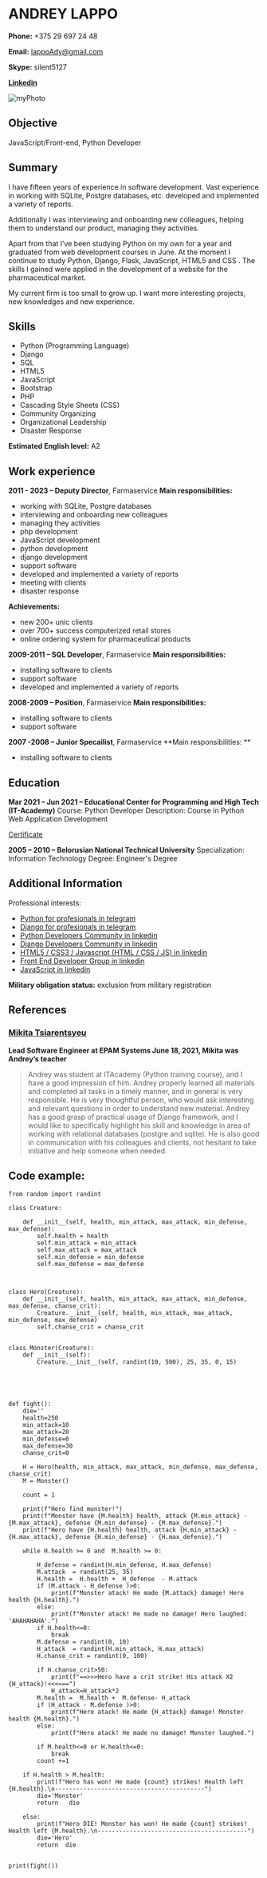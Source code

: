 # ANDREY LAPPO

**Phone:** +375 29 697 24 48

**Email:** <lappoAdy@gmail.com>

**Skype:** silent5127

**[Linkedin](https://www.linkedin.com/in/andrey-lappo-425763138/)**

![myPhoto](https://i.ibb.co/rmfYX86/photo.jpg)

## Objective

JavaScript/Front-end, Python Developer

## Summary

I have fifteen years of experience in software development. Vast experience in working with SQLite, Postgre databases, etc. developed and implemented a variety of reports.

Additionally I was interviewing and onboarding new colleagues, helping them to understand our product, managing they activities.

Apart from that I’ve been studying Python on my own for a year and graduated from web development courses in June. At the moment I continue to study Python, Django, Flask, JavaScript, HTML5 and CSS . The skills I gained were applied in the development of a website for the pharmaceutical market.

My current firm is too small to grow up. I want more interesting projects, new knowledges and new experience.

## Skills

- Python (Programming Language)
- Django
- SQL
- HTML5
- JavaScript
- Bootstrap
- PHP
- Cascading Style Sheets (CSS)
- Community Organizing
- Organizational Leadership
- Disaster Response

**Estimated English level:** A2

## Work experience

**2011 - 2023 – Deputy Director**, Farmaservice
**Main responsibilities:**

- working with SQLite, Postgre databases
- interviewing and onboarding new colleagues
- managing they activities
- php development
- JavaScript development
- python development
- django development
- support software
- developed and implemented a variety of reports
- meeting with clients
- disaster response

**Achievements:**

- new 200+ unic clients
- over 700+ success computerized retail stores
- online ordering system for pharmaceutical products

**2009-2011 – SQL Developer**, Farmaservice
**Main responsibilities:**

- installing software to clients
- support software
- developed and implemented a variety of reports

**2008-2009 – Position**, Farmaservice
**Main responsibilities:**

- installing software to clients
- support software

**2007 -2008 – Junior Specailist**, Farmaservice
**Main responsibilities: **

- installing software to clients

## Education

**Mar 2021 – Jun 2021 – Educational Center for Programming and High Tech
(IT-Academy)**
Course: Python Developer
Description: Course in Python Web Application Development

[Certificate](<https://www.linkedin.com/in/andrey-lappo-425763138/detail/treasury/position:1795884490/?entityUrn=urn%3Ali%3Afsd_profileTreasuryMedia%3A(ACoAACGSUJ0BVS7JARBG2hJEUOw35OpDlLKUl7k%2C1635460897299)&parentEntityUrn=urn%3Ali%3Afsd_profilePosition%3A(ACoAACGSUJ0BVS7JARBG2hJEUOw35OpDlLKUl7k%2C1795884490)&section=position%3A1795884490&treasuryCount=1>)

**2005 – 2010 – Belorusian National Technical University**
Specialization: Information Technology
Degree: Engineer's Degree

## Additional Information

Professional interests:

- [Python for profesionals in telegram](https://t.me/ru_python)
- [Django for profesionals in telegram](https://t.me/pydjango)
- [Python Developers Community in linkedin](https://www.linkedin.com/groups/25827/)
- [Django Developers Community in linkedin](https://www.linkedin.com/groups/50788/)
- [HTML5 / CSS3 / Javascript (HTML / CSS / JS) in linkedin](https://www.linkedin.com/groups/4192947/)
- [Front End Developer Group in linkedin](https://www.linkedin.com/groups/2231152/)
- [JavaScript in linkedin](https://www.linkedin.com/groups/121615/)

**Military obligation status:** еxclusion from military registration

## References

### [Mikita Tsiarentsyeu](https://www.linkedin.com/in/mikita-tsiarentsyeu-32036a197/)

**Lead Software Engineer at EPAM Systems
June 18, 2021, Mikita was Andrey’s teacher**

> Andrey was student at ITAcademy (Python training course), and I have a good impression of him. Andrey properly learned all materials and completed all tasks in a timely manner, and in general is very responsible. He is very thoughtful person, who would ask interesting and relevant questions in order to understand new material. Andrey has a good grasp of practical usage of Django framework, and I would like to specifically highlight his skill and knowledge in area of working with relational databases (postgre and sqlite). He is also good in communication with his colleagues and clients, not hesitant to take initiative and help someone when needed.

## Code example:

```
from random import randint

class Creature:

    def __init__(self, health, min_attack, max_attack, min_defense, max_defense):
        self.health = health
        self.min_attack = min_attack
        self.max_attack = max_attack
        self.min_defense = min_defense
        self.max_defense = max_defense



class Hero(Creature):
    def __init__(self, health, min_attack, max_attack, min_defense, max_defense, chanse_crit):
        Creature.__init__(self, health, min_attack, max_attack, min_defense, max_defense)
        self.chanse_crit = chanse_crit


class Monster(Creature):
    def __init__(self):
        Creature.__init__(self, randint(10, 500), 25, 35, 0, 15)





def fight():
    die=''
    health=250
    min_attack=10
    max_attack=20
    min_defense=0
    max_defense=30
    chanse_crit=0

    H = Hero(health, min_attack, max_attack, min_defense, max_defense, chanse_crit)
    M = Monster()

    count = 1

    print(f"Hero find monster!")
    print(f"Monster have {M.health} health, attack {M.min_attack} - {M.max_attack}, defense {M.min_defense} - {M.max_defense}.")
    print(f"Hero have {H.health} health, attack {H.min_attack} - {H.max_attack}, defense {H.min_defense} - {H.max_defense}.")

    while H.health >= 0 and  M.health >= 0:

        H_defense = randint(H.min_defense, H.max_defense)
        M.attack  = randint(25, 35)
        H.health =  H.health +  H_defense  - M.attack
        if (M.attack - H_defense )>0:
            print(f"Monster atack! He made {M.attack} damage! Hero health {H.health}.")
        else:
            print(f"Monster atack! He made no damage! Hero laughed: 'AHAHAHAHA'.")
        if H.health<=0:
            break
        M.defense = randint(0, 10)
        H_attack  = randint(H.min_attack, H.max_attack)
        H.chanse_crit = randint(0, 100)

        if H.chanse_crit>50:
            print(f"==>>>Hero have a crit strike! His attack X2 {H_attack}!<<<===")
            H_attack=H_attack*2
        M.health =  M.health +  M.defense- H_attack
        if (H_attack - M.defense )>0:
            print(f"Hero atack! He made {H_attack} damage! Monster health {M.health}.")
        else:
            print(f"Hero atack! He made no damage! Monster laughed.")

        if M.health<=0 or H.health<=0:
            break
        count +=1

    if H.health > M.health:
        print(f"Hero has won! He made {count} strikes! Health left {H.health}.\n------------------------------------------")
        die='Monster'
        return   die

    else:
        print(f"Hero DIE! Monster has won! He made {count} strikes!  Health left {M.health}.\n------------------------------------------")
        die='Hero'
        return  die


print(fight())
```
